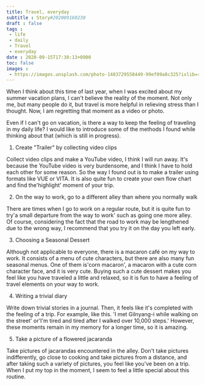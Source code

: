 ```yaml
---
title: Travel, everyday
subtitle : Story#202009160230
draft : false
tags :
 - life
 - daily
 - Travel
 - everyday
date : 2020-09-15T17:30:13+0900
toc: false
images : 
 - https://images.unsplash.com/photo-1483729558449-99ef09a8c325?ixlib=rb-1.2.1&q=80&fm=jpg&crop=entropy&cs=tinysrgb&w=1080&fit=max&ixid=eyJhcHBfaWQiOjE1NTU0OX0
---
```


When I think about this time of last year, when I was excited about my summer vacation plans, I can't believe the reality of the moment. Not only me, but many people do it, but travel is more helpful in relieving stress than I thought. Now, I am regretting that moment as a video or photo.  

Even if I can't go on vacation, is there a way to keep the feeling of traveling in my daily life? I would like to introduce some of the methods I found while thinking about that (which is still in progress).  

1. Create "Trailer" by collecting video clips  

Collect video clips and make a YouTube video, I think I will run away. It's because the YouTube video is very burdensome, and I think I have to hold each other for some reason. So the way I found out is to make a trailer using formats like VUE or VITA. It is also quite fun to create your own flow chart and find the'highlight' moment of your trip.  

2. On the way to work, go to a different alley than where you normally walk  

There are times when I go to work on a regular route, but it is quite fun to try'a small departure from the way to work' such as going one more alley. Of course, considering the fact that the road to work may be lengthened due to the wrong way, I recommend that you try it on the day you left early.  

3. Choosing a Seasonal Dessert  

Although not applicable to everyone, there is a macaron café on my way to work. It consists of a menu of cute characters, but there are also many fun seasonal menus. One of them is'corn macaron', a macaron with a cute corn character face, and it is very cute. Buying such a cute dessert makes you feel like you have traveled a little and relaxed, so it is fun to have a feeling of travel elements on your way to work.  

4. Writing a trivial diary  

Write down trivial stories in a journal. Then, it feels like it's completed with the feeling of a trip. For example, like this. 'I met Gilnyang-i while walking on the street' or'I'm tired and tired after I walked over 10,000 steps.' However, these moments remain in my memory for a longer time, so it is amazing.  

5. Take a picture of a flowered jacaranda  

Take pictures of jacarandas encountered in the alley. Don't take pictures indifferently, go close to cooking and take pictures from a distance, and after taking such a variety of pictures, you feel like you've been on a trip. When I put my top in the moment, I seem to feel a little special about this routine.  

